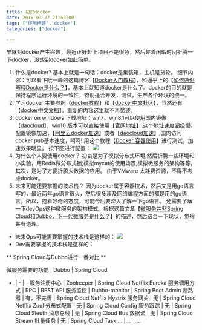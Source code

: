 ```yaml
---
title: 初识docker
date: 2018-03-27 21:58:00
tags: ["环境搭建",'docker']
categories: ["docker"]

---
```

早就对docker产生兴趣，最近正好赶上项目不是很急，然后趁着闲暇时间折腾一下docker，没想到docker如此简单。
<!--more-->
1. 什么是docker?
基本上就是一句话：docker是集装箱，主机是货轮。
细节内容：可以看下阮一峰的这篇博客【[Docker入门教程](http://www.ruanyifeng.com/blog/2018/02/docker-tutorial.html)】，和逼乎上的【[如何通俗解释Docker是什么？](https://www.zhihu.com/question/28300645)】，基本上就知道docker是什么了。docker的目的就是保持程序运行环境的一致性，特别适合开发，测试，生产各个环境的统一。
2. 学习docker
主要参照【[docker教程](http://www.runoob.com/docker/docker-tutorial.html)】和【[docker中文社区](http://www.docker.org.cn/)】，当然还有【[docker中文文档](https://docs.docker-cn.com/)】。重复的内容这里就不再赘述。
3. docker on windows
下载地址：win7、win8.1可以使用国内镜像【[daocloud](https://get.daocloud.io/)】，win10 版本可以直接使用【[官网地址](https://www.docker.com/products/docker#/windows)】,这个地址速度超级慢。配置镜像加速，【[阿里云docker加速](https://cr.console.aliyun.com/)】或者【[daocloud加速](https://www.daocloud.io/mirror)】,国内访问docker pub基本速度，呵呵!
用这个教程【[Docker 容器使用](http://www.runoob.com/docker/docker-container-usage.html)】进行测试，加速效果明显。
按下图进行配置：
![](配置加速.jpg)
4. 为什么个人要使用docker？
初衷是为了模拟分布式环境,然后折腾一些环境和小实验，用Redis做分布式锁;模拟mycat的使用场景;模拟微服务的架构等等。
其次，是为了方便折腾大数据的应用。
由于VMware 太耗费资源，不得不考虑docker。
5. 未来可能还要掌握的技术栈？
因为docker属于容器技术，然后又是用go语言写的，最近两年go语言很火，然后很多涉及网络编程方面的都是用的go语言。所以，抱着好奇的态度，可能今后要深入了解一下go语言。
还需要了解一下devOps这种微服务的架构模式。根据这篇文章【[微服务并非Spring Cloud和Dubbo，下一代微服务是什么？](http://developer.51cto.com/art/201803/568218.htm)】的描述，然后结合一下现状，觉得甚有道理。
  * 未来Ops可能需要掌握的技术栈是这样的：
![](下一代微服务.jpg)
  * Dev需要掌握的技术栈是这样的：

** Spring Cloud与Dubbo进行一番对比 **

微服务需要的功能	| Dubbo	| Spring Cloud
  - | - | -
服务注册中心	| Zookeeper	| Spring Cloud Netflix Eureka
服务调用方式	| RPC	| REST API
服务监控	| Dubbo-monitor	| Spring Boot Admin
断路器	| 有，不完善	| Spring Cloud Netflix Hystrix
服务网关	| 无	| Spring Cloud Netflix Zuul
分布式配置	| 无	| Spring Cloud Config
服务跟踪	| 无	| Spring Cloud Sleuth
消息总线	| 无	| Spring Cloud Bus
数据流	| 无	| Spring Cloud Stream
批量任务	| 无	| Spring Cloud Task
... | ... | ...
